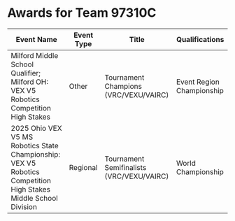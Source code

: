 # Awards for Team 97310C

| Event Name | Event Type | Title | Qualifications |
|------------|------------|-------|----------------|
| Milford Middle School Qualifier; Milford OH: VEX V5 Robotics Competition High Stakes | Other | Tournament Champions (VRC/VEXU/VAIRC) | Event Region Championship |
| 2025 Ohio VEX V5 MS Robotics State Championship: VEX V5 Robotics Competition High Stakes Middle School Division | Regional | Tournament Semifinalists (VRC/VEXU/VAIRC) | World Championship |
